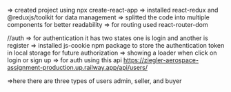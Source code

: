 => created project using npx create-react-app
=> installed react-redux and @reduxjs/toolkit for data management
=> splitted the code into multiple components for better readability
=> for routing used react-router-dom

//auth
=> for authentication it has two states one is login and another is register
=> installed js-cookie npm package to store the authentication token in local storage for future authorization
=> showing a loader when click on login or sign up
=> for auth using this api https://ziegler-aerospace-assignment-production.up.railway.app/api/users/

=>here there are three types of users admin, seller, and buyer
